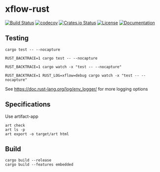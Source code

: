 # xflow-rust

[![Build Status](https://travis-ci.org/michiel/xflow-rust.svg?branch=master)](https://travis-ci.org/michiel/xflow-rust)
[![codecov](https://codecov.io/gh/michiel/xflow-rust/branch/master/graph/badge.svg)](https://codecov.io/gh/michiel/xflow-rust)
[![Crates.io Status](http://meritbadge.herokuapp.com/xflow)](https://crates.io/crates/xflow)
[![License](https://img.shields.io/badge/license-MIT-blue.svg)](https://raw.githubusercontent.com/michiel/xflow-rust/master/LICENSE)
[![Documentation](https://docs.rs/xflow/badge.svg)](https://docs.rs/xflow)

## Testing

    cargo test -- --nocapture

    RUST_BACKTRACE=1 cargo test -- --nocapture

    RUST_BACKTRACE=1 cargo watch -x "test -- --nocapture"

    RUST_BACKTRACE=1 RUST_LOG=xflow=debug cargo watch -x "test -- --nocapture"


See https://doc.rust-lang.org/log/env_logger/ for more logging options

## Specifications

Use artifact-app

    art check
    art ls -p
    art export -o target/art html

## Build

    cargo build --release
    cargo build --features embedded

